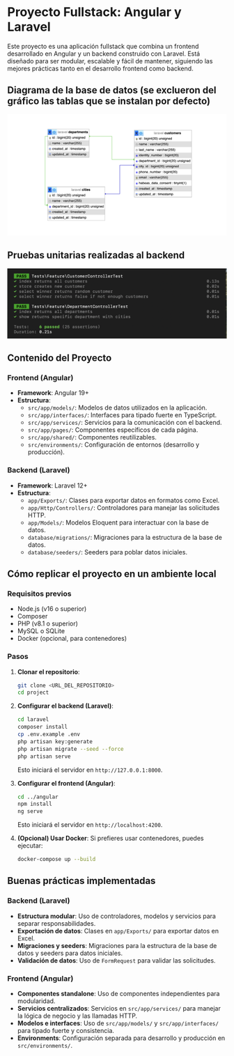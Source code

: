 # Proyecto Fullstack: Angular y Laravel

Este proyecto es una aplicación fullstack que combina un frontend desarrollado en Angular y un backend construido con Laravel. Está diseñado para ser modular, escalable y fácil de mantener, siguiendo las mejores prácticas tanto en el desarrollo frontend como backend.

## Diagrama de la base de datos (se exclueron del gráfico las tablas que se instalan por defecto)

![img1](mer.png)

## Pruebas unitarias realizadas al backend

![img2](test-backend.png)

## Contenido del Proyecto

### Frontend (Angular)
- **Framework**: Angular 19+
- **Estructura**:
  - `src/app/models/`: Modelos de datos utilizados en la aplicación.
  - `src/app/interfaces/`: Interfaces para tipado fuerte en TypeScript.
  - `src/app/services/`: Servicios para la comunicación con el backend.
  - `src/app/pages/`: Componentes específicos de cada página.
  - `src/app/shared/`: Componentes reutilizables.
  - `src/environments/`: Configuración de entornos (desarrollo y producción).

### Backend (Laravel)
- **Framework**: Laravel 12+
- **Estructura**:
  - `app/Exports/`: Clases para exportar datos en formatos como Excel.
  - `app/Http/Controllers/`: Controladores para manejar las solicitudes HTTP.
  - `app/Models/`: Modelos Eloquent para interactuar con la base de datos.
  - `database/migrations/`: Migraciones para la estructura de la base de datos.
  - `database/seeders/`: Seeders para poblar datos iniciales.

## Cómo replicar el proyecto en un ambiente local

### Requisitos previos
- Node.js (v16 o superior)
- Composer
- PHP (v8.1 o superior)
- MySQL o SQLite
- Docker (opcional, para contenedores)

### Pasos

1. **Clonar el repositorio**:
   ```bash
   git clone <URL_DEL_REPOSITORIO>
   cd project
   ```

2. **Configurar el backend (Laravel)**:
   ```bash
   cd laravel
   composer install
   cp .env.example .env
   php artisan key:generate
   php artisan migrate --seed --force
   php artisan serve
   ```
   Esto iniciará el servidor en `http://127.0.0.1:8000`.

3. **Configurar el frontend (Angular)**:
   ```bash
   cd ../angular
   npm install
   ng serve
   ```
   Esto iniciará el servidor en `http://localhost:4200`.

4. **(Opcional) Usar Docker**:
   Si prefieres usar contenedores, puedes ejecutar:
   ```bash
   docker-compose up --build
   ```

## Buenas prácticas implementadas

### Backend (Laravel)
- **Estructura modular**: Uso de controladores, modelos y servicios para separar responsabilidades.
- **Exportación de datos**: Clases en `app/Exports/` para exportar datos en Excel.
- **Migraciones y seeders**: Migraciones para la estructura de la base de datos y seeders para datos iniciales.
- **Validación de datos**: Uso de `FormRequest` para validar las solicitudes.

### Frontend (Angular)
- **Componentes standalone**: Uso de componentes independientes para modularidad.
- **Servicios centralizados**: Servicios en `src/app/services/` para manejar la lógica de negocio y las llamadas HTTP.
- **Modelos e interfaces**: Uso de `src/app/models/` y `src/app/interfaces/` para tipado fuerte y consistencia.
- **Environments**: Configuración separada para desarrollo y producción en `src/environments/`.